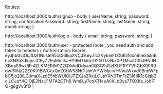 Routes:

http://localhost:3000/auth/signup - body {
userName: string;
password: string;
confirmationPassword: string;
firstName: string;
lastName: string;
email: string;
}

http://localhost:3000/auth/login - body {
email: string;
password: string;
}

http://localhost:3000/auth/user - protected route , you need auth and add token to headers (
Authorization: Bearer eyJhbGciOiJIUzI1NiIsInR5cCI6IkpXVCJ9.eyJ1c2VybmFtZSI6IlNlcmhleSIsInBhc3N3b3JkIjoiJGFyZ29uMmlkJHY9MTkkbT02NTUzNix0PTMscD00JHNJNXBqaS9wUjFnQ2lKMERtM1Z2QXckdDdyam1QSG9JSzlXUFRYYVhGbXR0R0dwRWJjQ2Z0K01BWGcxQnZCbW5SNCIsImVtYWlsIjoiVHVwaWxvd0BnbWFpbC5jb20iLCJmaXJzdE5hbWUiOiJTZXJoZXkiLCJsYXN0TmFtZSI6IlR1cGlsb3ciLCJpYXQiOjE2NzU1MTA2OTh9.WmB_y7qnXTfcuA0K_bBya7TOXKo_ioh71O-g8gVv3fQ
)
